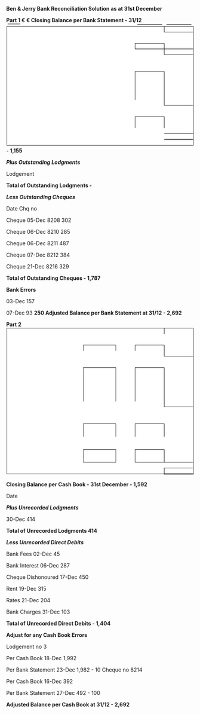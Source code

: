 ﻿**Ben & Jerry Bank Reconciliation Solution as at 31st December** 

**Part 1 € € Closing Balance per Bank Statement - 31/12![](Aspose.Words.cd7a93e8-20ff-412c-83b0-5127d0abf62a.001.png) -           1,155**

***Plus Outstanding Lodgments***

Lodgement

**Total of Outstanding Lodgments               -**

***Less Outstanding Cheques***

Date Chq no

Cheque 05-Dec 8208              302

Cheque 06-Dec 8210              285

Cheque 06-Dec 8211              487

Cheque 07-Dec 8212              384

Cheque 21-Dec 8216              329

**Total of Outstanding Cheques -           1,787**

**Bank Errors**

03-Dec              157

07-Dec                93              **250 Adjusted Balance per Bank Statement at 31/12 -           2,692**

**Part 2![](Aspose.Words.cd7a93e8-20ff-412c-83b0-5127d0abf62a.002.png)**

**Closing Balance per Cash Book - 31st December -           1,592**

Date

***Plus Unrecorded Lodgments***

30-Dec              414

**Total of Unrecorded Lodgments              414**

***Less Unrecorded Direct Debits***

Bank Fees 02-Dec                45

Bank Interest 06-Dec              287

Cheque Dishonoured 17-Dec              450

Rent 19-Dec              315

Rates 21-Dec              204

Bank Charges 31-Dec              103

**Total of Unrecorded Direct Debits -           1,404**

**Adjust for any Cash Book Errors**

Lodgement no 3

Per Cash Book 18-Dec           1,992

Per Bank Statement 23-Dec           1,982 -             10 Cheque no 8214

Per Cash Book 16-Dec              392

Per Bank Statement 27-Dec              492 -           100

**Adjusted Balance per Cash Book at 31/12 -           2,692**
